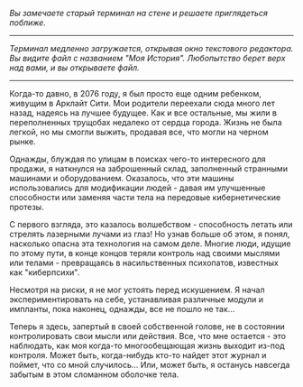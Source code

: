 _Вы замечаете старый терминал на стене и решаете приглядеться поближе._

---

_Терминал медленно загружается, открывая окно текстового редактора. Вы видите файл с названием "Моя История". Любопытство берет верх над вами, и вы открываете файл._

---

Когда-то давно, в 2076 году, я был просто еще одним ребенком, живущим в Арклайт Сити. Мои родители переехали сюда много лет назад, надеясь на лучшее будущее. Как и все остальные, мы жили в переполненных трущобах недалеко от сердца города. Жизнь не была легкой, но мы смогли выжить, продавая все, что могли на черном рынке.

Однажды, блуждая по улицам в поисках чего-то интересного для продажи, я наткнулся на заброшенный склад, заполненный странными машинами и оборудованием. Оказалось, что эти машины использовались для модификации людей - давая им улучшенные способности или заменяя части тела на передовые кибернетические протезы.

С первого взгляда, это казалось волшебством - способность летать или стрелять лазерными лучами из глаз! Но узнав больше об этом, я понял, насколько опасна эта технология на самом деле. Многие люди, идущие по этому пути, в конце концов теряли контроль над своими мыслями или телами - превращаясь в насильственных психопатов, известных как "киберпсихи".

Несмотря на риски, я не мог устоять перед искушением. Я начал экспериментировать на себе, устанавливая различные модули и импланты, пока наконец, однажды, все не пошло не так...

Теперь я здесь, запертый в своей собственной голове, не в состоянии контролировать свои мысли или действия. Все, что мне остается - это наблюдать, как моя когда-то многообещающая жизнь выходит из-под контроля. Может быть, когда-нибудь кто-то найдет этот журнал и поймет, что со мной случилось... Или, может быть, я останусь навсегда забытым в этом сломанном оболочке тела.
